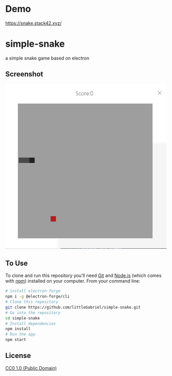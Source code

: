 # Demo
https://snake.stack42.xyz/

# simple-snake
a simple snake game based on electron

## Screenshot
![01](Screenshot/01.png)


## To Use
To clone and run this repository you'll need [Git](https://git-scm.com) and [Node.js](https://nodejs.org/en/download/) (which comes with [npm](http://npmjs.com)) installed on your computer. From your command line:

```bash
# install electron-forge
npm i -g @electron-forge/cli
# Clone this repository
git clone https://github.com/littleGabriel/simple-snake.git
# Go into the repository
cd simple-snake
# Install dependencies
npm install
# Run the app
npm start
```


## License

[CC0 1.0 (Public Domain)](LICENSE.md)
